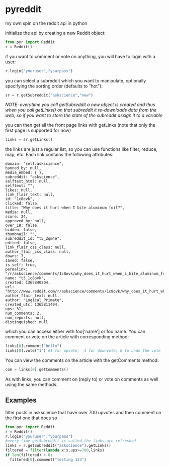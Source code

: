 pyreddit
========

my own spin on the reddit api in python

initialize the api by creating a new Reddit object:
```python
from pyr import Reddit
r = Reddit()
```
if you want to comment or vote on anything, you will have to login with a user:
```python
r.login("youruser","yourpass")
```
you can select a subreddit which you want to manipulate, optionally specifying the sorting order (defaults to "hot"):
```python
sr = r.getSubreddit("askscience","new")
```
*NOTE: everytime you call getSubreddit a new object is created and thus when you call getLinks() on that subreddit it re-downloads data from the web, so if you want to store the state of the subreddit assign it to a variable*

you can then get all the front page links with getLinks (note that only the first page is supported for now)
```python
links = sr.getLinks()
```
the links are just a regular list, so you can use functions like filter, reduce, map, etc. Each link contains the following attributes:
```
domain: "self.askscience",
banned_by: null,
media_embed: { },
subreddit: "askscience",
selftext_html: null,
selftext: "",
likes: null,
link_flair_text: null,
id: "1c8ovk",
clicked: false,
title: "Why does it hurt when I bite aluminum foil?",
media: null,
score: 24,
approved_by: null,
over_18: false,
hidden: false,
thumbnail: "",
subreddit_id: "t5_2qm4e",
edited: false,
link_flair_css_class: null,
author_flair_css_class: null,
downs: 7,
saved: false,
is_self: true,
permalink: "/r/askscience/comments/1c8ovk/why_does_it_hurt_when_i_bite_aluminum_foil/",
name: "t3_1c8ovk",
created: 1365840204,
url: "http://www.reddit.com/r/askscience/comments/1c8ovk/why_does_it_hurt_when_i_bite_aluminum_foil/",
author_flair_text: null,
author: "Logical_Primate",
created_utc: 1365811404,
ups: 31,
num_comments: 2,
num_reports: null,
distinguished: null
```
which you can access either with foo['name'] or foo.name.
You can comment or vote on the article with corresponding method:
```python
links[0].comment("hello")
links[0].vote("1") #1 for upvote, -1 for downvote, 0 to undo the vote
```
You can view the comments on the article with the getComments method:
```python
com = links[0].getComments()
```
As with links, you can comment on (reply to) or vote on comments as well using the same methods.

Examples
-------
filter posts in askscience that have over 700 upvotes and then comment on the first one that does so

```python
from pyr import Reddit
r = Reddit()
r.login("youruser","yourpass")
#every time getSubreddit is called the links are refreshed
links = r.getSubreddit("askscience").getLinks()
filtered = filter(lambda x:x.ups>=700,links)
if len(filtered) > 0:
  filtered[0].comment("testing 123")
```
